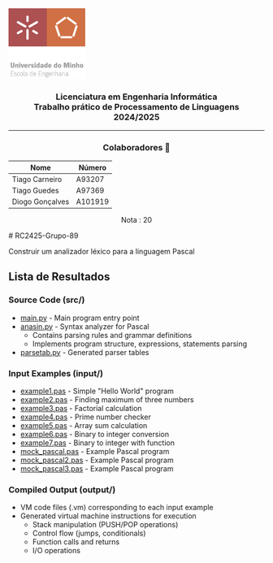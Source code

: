 <img src='uminho_eng.png' width="30%"/>

<h3 align="center">Licenciatura em Engenharia Informática <br> Trabalho prático de Processamento de Linguagens <br> 2024/2025 </h3>

---
<h3 align="center"> Colaboradores &#129309 </h2>

<div align="center">

| Nome             | Número  |
|------------------|---------|
| Tiago Carneiro   | A93207  |
| Tiago Guedes     | A97369  |
| Diogo Gonçalves  | A101919 |

Nota : 20

</div>
# RC2425-Grupo-89

Construir um analizador léxico para a linguagem Pascal

## Lista de Resultados

### Source Code (src/)
- [main.py](src/main.py) - Main program entry point
- [anasin.py](src/anasin.py) - Syntax analyzer for Pascal
  - Contains parsing rules and grammar definitions
  - Implements program structure, expressions, statements parsing
- [parsetab.py](src/parsetab.py) - Generated parser tables

### Input Examples (input/)
- [example1.pas](input/example1.pas) - Simple "Hello World" program
- [example2.pas](input/example2.pas) - Finding maximum of three numbers
- [example3.pas](input/example3.pas) - Factorial calculation
- [example4.pas](input/example4.pas) - Prime number checker
- [example5.pas](input/example5.pas) - Array sum calculation
- [example6.pas](input/example6.pas) - Binary to integer conversion
- [example7.pas](input/example7.pas) - Binary to integer with function
- [mock_pascal.pas](input/mock_pascal.pas) - Example Pascal program
- [mock_pascal2.pas](input/mock_pascal2.pas) - Example Pascal program
- [mock_pascal3.pas](input/mock_pascal3.pas) - Example Pascal program

### Compiled Output (output/)
- VM code files (.vm) corresponding to each input example
- Generated virtual machine instructions for execution
  - Stack manipulation (PUSH/POP operations)
  - Control flow (jumps, conditionals)
  - Function calls and returns
  - I/O operations
